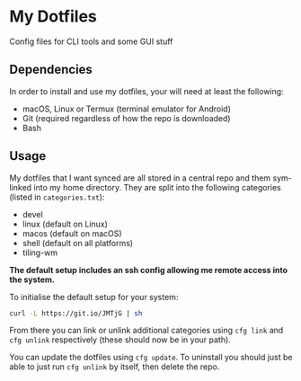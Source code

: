 # My Dotfiles

Config files for CLI tools and some GUI stuff

## Dependencies

In order to install and use my dotfiles, your will need at least the following:

* macOS, Linux or Termux (terminal emulator for Android)
* Git (required regardless of how the repo is downloaded)
* Bash

## Usage

My dotfiles that I want synced are all stored in a central repo and them sym-linked into my home directory.
They are split into the following categories (listed in `categories.txt`):

* devel
* linux (default on Linux)
* macos (default on macOS)
* shell (default on all platforms)
* tiling-wm

**The default setup includes an ssh config allowing me remote access into the system.**

To initialise the default setup for your system:

```sh
curl -L https://git.io/JMTjG | sh
```

From there you can link or unlink additional categories using `cfg link` and `cfg unlink` respectively
(these should now be in your path).

You can update the dotfiles using `cfg update`.
To uninstall you should just be able to just run `cfg unlink` by itself, then delete the repo.
